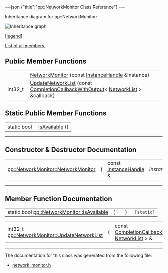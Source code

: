 ---json {"title":"pp::NetworkMonitor Class Reference"} ---

Inheritance diagram for pp::NetworkMonitor:

![Inheritance graph](/docs/native-client/pepper_beta/cpp/classpp_1_1_network_monitor__inherit__graph.png)

<span class="legend">\[[legend](/docs/native-client/pepper_beta/cpp/graph_legend/)\]</span>

[List of all members.](/docs/native-client/pepper_beta/cpp/classpp_1_1_network_monitor-members/)

## Public Member Functions

<table><tbody><tr class="odd"><td style="text-align: right;"> </td><td><a href="/docs/native-client/pepper_beta/cpp/classpp_1_1_network_monitor#adb2a70430cea008097334e7986cd2cad" class="el">NetworkMonitor</a> (const <a href="/docs/native-client/pepper_beta/cpp/classpp_1_1_instance_handle/" class="el">InstanceHandle</a> &amp;instance)</td></tr><tr class="even"><td style="text-align: right;">int32_t </td><td><a href="/docs/native-client/pepper_beta/cpp/classpp_1_1_network_monitor#a1eb2853161f04d36ec6f7260518b7408" class="el">UpdateNetworkList</a> (const <a href="/docs/native-client/pepper_beta/cpp/classpp_1_1_completion_callback_with_output/" class="el">CompletionCallbackWithOutput</a>&lt; <a href="/docs/native-client/pepper_beta/cpp/classpp_1_1_network_list/" class="el">NetworkList</a> &gt; &amp;callback)</td></tr></tbody></table>

## Static Public Member Functions

<table><tbody><tr class="odd"><td style="text-align: right;">static bool </td><td><a href="/docs/native-client/pepper_beta/cpp/classpp_1_1_network_monitor#a951ffd9408df8ad2d0372d7d20a82c18" class="el">IsAvailable</a> ()</td></tr></tbody></table>

---

## Constructor & Destructor Documentation

<span id="adb2a70430cea008097334e7986cd2cad" class="anchor" style="margin: 0;"></span>

<table><tbody><tr class="odd"><td><a href="/docs/native-client/pepper_beta/cpp/classpp_1_1_network_monitor#adb2a70430cea008097334e7986cd2cad" class="el">pp::NetworkMonitor::NetworkMonitor</a></td><td>(</td><td>const <a href="/docs/native-client/pepper_beta/cpp/classpp_1_1_instance_handle/" class="el">InstanceHandle</a> &amp; </td><td><em>instance</em></td><td>)</td><td><code> [explicit]</code></td></tr></tbody></table>

---

## Member Function Documentation

<span id="a951ffd9408df8ad2d0372d7d20a82c18" class="anchor" style="margin: 0;"></span>

<table><tbody><tr class="odd"><td>static bool <a href="/docs/native-client/pepper_beta/cpp/classpp_1_1_network_monitor#a951ffd9408df8ad2d0372d7d20a82c18" class="el">pp::NetworkMonitor::IsAvailable</a></td><td>(</td><td></td><td>)</td><td><code> [static]</code></td></tr></tbody></table>

<span id="a1eb2853161f04d36ec6f7260518b7408" class="anchor" style="margin: 0;"></span>

<table><tbody><tr class="odd"><td>int32_t <a href="/docs/native-client/pepper_beta/cpp/classpp_1_1_network_monitor#a1eb2853161f04d36ec6f7260518b7408" class="el">pp::NetworkMonitor::UpdateNetworkList</a></td><td>(</td><td>const <a href="/docs/native-client/pepper_beta/cpp/classpp_1_1_completion_callback_with_output/" class="el">CompletionCallbackWithOutput</a>&lt; <a href="/docs/native-client/pepper_beta/cpp/classpp_1_1_network_list/" class="el">NetworkList</a> &gt; &amp; </td><td><em>callback</em></td><td>)</td><td></td></tr></tbody></table>

---

The documentation for this class was generated from the following file:

- <a href="/docs/native-client/pepper_beta/cpp/network__monitor_8h/" class="el">network_monitor.h</a>
